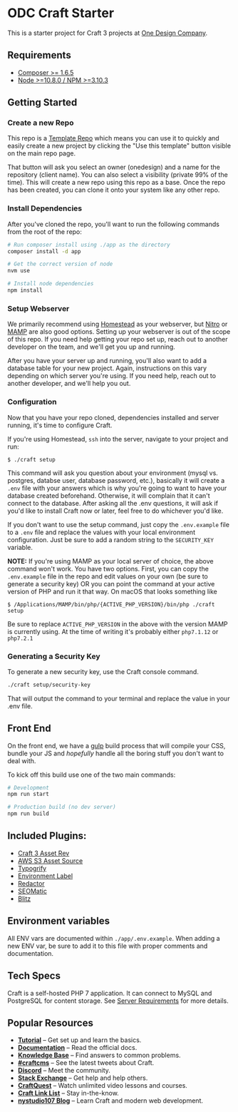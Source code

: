 # ODC Craft Starter

This is a starter project for Craft 3 projects at [One Design Company](https://onedesigncompany.com).

## Requirements
- [Composer >= 1.6.5](https://getcomposer.org)
- [Node >=10.8.0 / NPM >=3.10.3](https://nodejs.org/en/)

## Getting Started

### Create a new Repo
This repo is a [Template Repo](https://docs.github.com/en/github/creating-cloning-and-archiving-repositories/creating-a-repository-on-github/creating-a-repository-from-a-template#about-repository-templates) which means you can use it to quickly and easily create a new project by clicking the "Use this template" button visible on the main repo page. 

That button will ask you select an owner (onedesign) and a name for the repository (client name). You can also select a visibility (private 99% of the time). This will create a new repo using this repo as a base. Once the repo has been created, you can clone it onto your system like any other repo. 


### Install Dependencies
After you've cloned the repo, you'll want to run the following commands from the root of the repo:

```sh
# Run composer install using ./app as the directory
composer install -d app

# Get the correct version of node
nvm use

# Install node dependencies
npm install 
```

### Setup Webserver

We primarily recommend using [Homestead](https://laravel.com/docs/8.x/homestead) as your webserver, but [Nitro](https://getnitro.sh/) or [MAMP](https://www.mamp.info/en/mamp-pro/mac/) are also good options. Setting up your webserver is out of the scope of this repo. If you need help getting your repo set up, reach out to another developer on the team, and we'll get you up and running. 

After you have your server up and running, you'll also want to add a database table for your new project. Again, instructions on this vary depending on which server you're using. If you need help, reach out to another developer, and we'll help you out. 

### Configuration
Now that you have your repo cloned, dependencies installed and server running, it's time to configure Craft. 

If you're using Homestead, `ssh` into the server, navigate to your project and run:
```
$ ./craft setup
```

This command will ask you question about your environment (mysql vs. postgres, databse user, database password, etc.), basically it will create a `.env` file with your answers which is why you're going to want to have your database created beforehand. Otherwise, it will complain that it can't connect to the database. After asking all the .env questions, it will ask if you'd like to install Craft now or later, feel free to do whichever you'd like.

If you don't want to use the setup command, just copy the `.env.example` file to a `.env` file and replace the values with your local environment configuration. Just be sure to add a random string to the `SECURITY_KEY` variable.

**NOTE:**
If you're using MAMP as your local server of choice, the above command won't work. You have two options. First, you can copy the `.env.example` file in the repo and edit values on your own (be sure to generate a security key) OR you can point the command at your active version of PHP and run it that way. On macOS that looks something like
```
$ /Applications/MAMP/bin/php/{ACTIVE_PHP_VERSION}/bin/php ./craft setup
```
Be sure to replace `ACTIVE_PHP_VERSION` in the above with the version MAMP is currently using. At the time of writing it's probably either `php7.1.12` or `php7.2.1`

### Generating a Security Key
To generate a new security key, use the Craft console command.
```sh
./craft setup/security-key
```
That will output the command to your terminal and replace the value in your .env file. 

## Front End
On the front end, we have a [gulp](https://gulpjs.com/) build process that will compile your CSS, bundle your JS and _hopefully_ handle all the boring stuff you don't want to deal with.

To kick off this build use one of the two main commands:
```sh
# Development
npm run start

# Production build (no dev server)
npm run build
```

## Included Plugins:
- [Craft 3 Asset Rev](https://github.com/clubstudioltd/craft3-asset-rev)
- [AWS S3 Asset Source](https://github.com/craftcms/aws-s3)
- [Typogrify](https://github.com/nystudio107/craft-typogrify)
- [Environment Label](https://github.com/TopShelfCraft/Environment-Label)
- [Redactor](https://plugins.craftcms.com/redactor)
- [SEOMatic](https://plugins.craftcms.com/seomatic)
- [Blitz](https://plugins.craftcms.com/blitz)

## Environment variables

All ENV vars are documented within `./app/.env.example`. When adding a new ENV var, be sure to add it to this file with proper comments and documentation.

## Tech Specs

Craft is a self-hosted PHP 7 application. It can connect to MySQL and PostgreSQL for content storage. See [Server Requirements](https://craftcms.com/docs/3.x/requirements.html) for more details.

## Popular Resources

- **[Tutorial](https://craftcms.com/docs/getting-started-tutorial/)** – Get set up and learn the basics.
- **[Documentation](https://craftcms.com/docs/)** – Read the official docs.
- **[Knowledge Base](https://craftcms.com/knowledge-base)** – Find answers to common problems.
- **[#craftcms](https://twitter.com/hashtag/craftcms)** – See the latest tweets about Craft.
- **[Discord](https://craftcms.com/discord)** – Meet the community.
- **[Stack Exchange](http://craftcms.stackexchange.com/)** – Get help and help others.
- **[CraftQuest](https://craftquest.io/)** – Watch unlimited video lessons and courses.
- **[Craft Link List](http://craftlinklist.com/)** – Stay in-the-know.
- **[nystudio107 Blog](https://nystudio107.com/blog)** – Learn Craft and modern web development.
